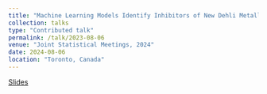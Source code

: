 ```yaml
---
title: "Machine Learning Models Identify Inhibitors of New Dehli Metallo-B-Lactamase"
collection: talks
type: "Contributed talk"
permalink: /talk/2023-08-06
venue: "Joint Statistical Meetings, 2024"
date: 2024-08-06
location: "Toronto, Canada"
---
```


[Slides](weeseml.github.io/files/Weese_JSM2023_miami.pdf)
